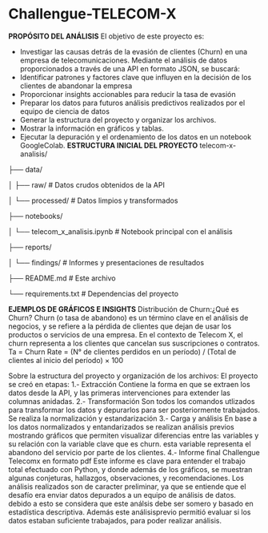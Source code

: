 # Challengue-TELECOM-X
**PROPÓSITO DEL ANÁLISIS**
El objetivo de este proyecto es:
- Investigar las causas detrás de la evasión de clientes (Churn) en una empresa de telecomunicaciones.
Mediante el análisis de datos proporcionados a través de una API en formato JSON, se buscará:
- Identificar patrones y factores clave que influyen en la decisión de los clientes de abandonar la empresa
- Proporcionar insights accionables para reducir la tasa de evasión
- Preparar los datos para futuros análisis predictivos realizados por el equipo de ciencia de datos
- Generar la estructura del proyecto y organizar los archivos.
- Mostrar la información en gráficos y tablas.
- Ejecutar la depuración y el ordenamiento de los datos en un notebook GoogleColab.
**ESTRUCTURA INICIAL DEL PROYECTO**
telecom-x-analisis/

├── data/

│   ├── raw/                # Datos crudos obtenidos de la API

│   └── processed/          # Datos limpios y transformados

├── notebooks/

│   └── telecom_x_analisis.ipynb  # Notebook principal con el análisis

├── reports/

│   └── findings/           # Informes y presentaciones de resultados

├── README.md               # Este archivo

└── requirements.txt        # Dependencias del proyecto


**EJEMPLOS DE GRÁFICOS E INSIGHTS**
Distribución de Churn:¿Qué es Churn?
Churn (o tasa de abandono) es un término clave en el análisis de negocios, y se refiere a la pérdida de clientes que dejan de usar los productos o servicios de una empresa. En el contexto de Telecom X, el churn representa a los clientes que cancelan sus suscripciones o contratos.
Ta = Churn Rate = (N° de clientes perdidos en un período) / (Total de clientes al inicio del período) × 100

Sobre la estructura del proyecto y organización de los archivos:
El proyecto se creó en etapas:
1.- Extracción 
Contiene la forma en que se extraen los datos desde la API, y las primeras intervenciones para extender las columnas anidadas.
2.- Transformación 
Son todos los comandos utlizados para transformar los datos y depurarlos para ser posteriormente trabajados.
Se realiza la normalización y estandarización
3.- Carga y análisis 
En base a los datos normalizados y entandarizados se realizan análisis previos mostrando gráficos que permiten visualizar diferencias entre las variables y su relación con la variable clave que es churn. esta variable representa el abandono del servicio por parte de los clientes.
4.- Informe final Challengue Telecomx en formato pdf
Este informe es clave para entender el trabajo total efectuado con Python, y donde además de los gráficos, se muestran algunas conjeturas, hallazgos, observaciones, y recomendaciones.
Los análisis realizados son de caracter preliminar, ya que se entiende que el desafío era enviar datos depurados a un equipo de análisis de datos. debido a esto se considera que este análsis debe ser somero y basado en estadística descriptiva. Además este análisisprevio permitió evaluar si los datos estaban suficiente trabajados, para poder realizar análisis. 









